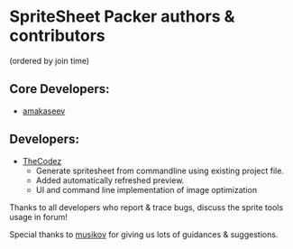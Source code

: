 # SpriteSheet Packer authors & contributors

(ordered by join time)

## Core Developers:
* [amakaseev](https://github.com/amakaseev)

## Developers:
* [TheCodez](https://github.com/TheCodez)
    * Generate spritesheet from commandline using existing project file.
    * Added automatically refreshed preview.
    * UI and command line implementation of image optimization
		
Thanks to all developers who report & trace bugs, discuss the sprite tools usage in forum!

Special thanks to [musikov](https://github.com/musikov) for giving us lots of guidances & suggestions.